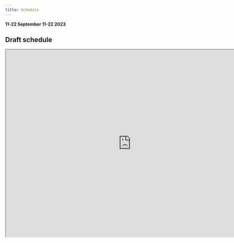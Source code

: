 ```yaml
---
title: Schedule
---
```


**11-22 September 11-22 2023**

## Draft schedule

<iframe  width=800 height=600 src="https://docs.google.com/spreadsheets/d/e/2PACX-1vRXd93LMFEqpPbqHLTigapdHdNYxGZTHlxe_I1UofGEVLE6OyTeGp_G1T2xodqGBOCi9p1jxvLGWE0b/pubhtml?widget=true&amp;headers=false"></iframe>
